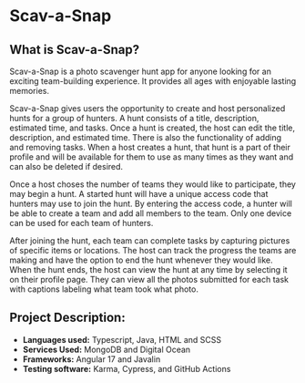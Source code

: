 # Scav-a-Snap

## What is Scav-a-Snap?
Scav-a-Snap is a photo scavenger hunt app for anyone looking for an exciting team-building experience. It provides all ages with enjoyable lasting memories. 

Scav-a-Snap gives users the opportunity to create and host personalized hunts for a group of hunters. A hunt consists of a title, description, estimated time, and tasks. Once a hunt is created, the host can edit the title, description, and estimated time. There is also the functionality of adding and removing tasks. When a host creates a hunt, that hunt is a part of their profile and will be available for them to use as many times as they want and can also be deleted if desired.

Once a host choses the number of teams they would like to participate, they may begin a hunt. A started hunt will have a unique access code that hunters may use to join the hunt. By entering the access code, a hunter will be able to create a team and add all members to the team. Only one device can be used for each team of hunters.

After joining the hunt, each team can complete tasks by capturing pictures of specific items or locations. The host can track the progress the teams are making and have the option to end the hunt whenever they would like. When the hunt ends, the host can view the hunt at any time by selecting it on their profile page. They can view all the photos submitted for each task with captions labeling what team took what photo. 

## Project Description:
* **Languages used:** Typescript, Java, HTML and SCSS
* **Services Used:** MongoDB and Digital Ocean
* **Frameworks:** Angular 17 and Javalin
* **Testing software:** Karma, Cypress, and GitHub Actions
